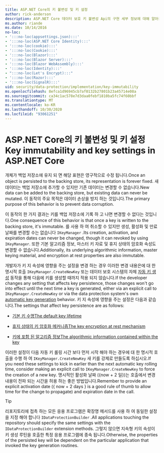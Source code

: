 ```yaml
---
title: ASP.NET Core의 키 불변성 및 키 설정
author: rick-anderson
description: ASP.NET Core 데이터 보호 키 불변성 Api의 구현 세부 정보에 대해 알아봅니다.
ms.author: riande
ms.date: 10/14/2016
no-loc:
- ':::no-loc(appsettings.json):::'
- ':::no-loc(ASP.NET Core Identity):::'
- ':::no-loc(cookie):::'
- ':::no-loc(Cookie):::'
- ':::no-loc(Blazor):::'
- ':::no-loc(Blazor Server):::'
- ':::no-loc(Blazor WebAssembly):::'
- ':::no-loc(Identity):::'
- ":::no-loc(Let's Encrypt):::"
- ':::no-loc(Razor):::'
- ':::no-loc(SignalR):::'
uid: security/data-protection/implementation/key-immutability
ms.openlocfilehash: 8efca1d96945cb7af0132b27801b23a45714e08a
ms.sourcegitcommit: ca34c1ac578e7d3daa0febf1810ba5fc74f60bbf
ms.translationtype: MT
ms.contentlocale: ko-KR
ms.lasthandoff: 10/30/2020
ms.locfileid: "93061251"
---
```

# <a name="key-immutability-and-key-settings-in-aspnet-core"></a><span data-ttu-id="fe994-103">ASP.NET Core의 키 불변성 및 키 설정</span><span class="sxs-lookup"><span data-stu-id="fe994-103">Key immutability and key settings in ASP.NET Core</span></span>

<span data-ttu-id="fe994-104">개체가 백업 저장소에 유지 되 면 해당 표현은 영구적으로 수정 됩니다.</span><span class="sxs-lookup"><span data-stu-id="fe994-104">Once an object is persisted to the backing store, its representation is forever fixed.</span></span> <span data-ttu-id="fe994-105">새 데이터는 백업 저장소에 추가할 수 있지만 기존 데이터는 변경할 수 없습니다.</span><span class="sxs-lookup"><span data-stu-id="fe994-105">New data can be added to the backing store, but existing data can never be mutated.</span></span> <span data-ttu-id="fe994-106">이 동작의 주요 목적은 데이터 손상을 방지 하는 것입니다.</span><span class="sxs-lookup"><span data-stu-id="fe994-106">The primary purpose of this behavior is to prevent data corruption.</span></span>

<span data-ttu-id="fe994-107">이 동작의 한 가지 결과는 키를 백업 저장소에 기록 하 고 나면 변경할 수 없다는 것입니다.</span><span class="sxs-lookup"><span data-stu-id="fe994-107">One consequence of this behavior is that once a key is written to the backing store, it's immutable.</span></span> <span data-ttu-id="fe994-108">를 사용 하 여 취소할 수 있지만 생성, 활성화 및 만료 날짜를 변경할 수는 없습니다 `IKeyManager` .</span><span class="sxs-lookup"><span data-stu-id="fe994-108">Its creation, activation, and expiration dates can never be changed, though it can revoked by using `IKeyManager`.</span></span> <span data-ttu-id="fe994-109">또한 기본 알고리즘 정보, 마스터 키 자료 및 휴지 상태의 암호화 속성도 변경할 수 없습니다.</span><span class="sxs-lookup"><span data-stu-id="fe994-109">Additionally, its underlying algorithmic information, master keying material, and encryption at rest properties are also immutable.</span></span>

<span data-ttu-id="fe994-110">개발자가 키 지 속성에 영향을 주는 설정을 변경 하는 경우 이러한 변경 내용은에 대 한 명시적 호출 `IKeyManager.CreateNewKey` 또는 데이터 보호 시스템의 자체 [자동 키 생성](xref:security/data-protection/implementation/key-management#data-protection-implementation-key-management) 동작을 통해 다음에 키를 생성할 때까지 적용 되지 않습니다.</span><span class="sxs-lookup"><span data-stu-id="fe994-110">If the developer changes any setting that affects key persistence, those changes won't go into effect until the next time a key is generated, either via an explicit call to `IKeyManager.CreateNewKey` or via the data protection system's own [automatic key generation](xref:security/data-protection/implementation/key-management#data-protection-implementation-key-management) behavior.</span></span> <span data-ttu-id="fe994-111">키 지 속성에 영향을 주는 설정은 다음과 같습니다.</span><span class="sxs-lookup"><span data-stu-id="fe994-111">The settings that affect key persistence are as follows:</span></span>

* [<span data-ttu-id="fe994-112">기본 키 수명</span><span class="sxs-lookup"><span data-stu-id="fe994-112">The default key lifetime</span></span>](xref:security/data-protection/implementation/key-management#data-protection-implementation-key-management)

* [<span data-ttu-id="fe994-113">휴지 상태의 키 암호화 메커니즘</span><span class="sxs-lookup"><span data-stu-id="fe994-113">The key encryption at rest mechanism</span></span>](xref:security/data-protection/implementation/key-encryption-at-rest)

* [<span data-ttu-id="fe994-114">키에 포함 된 알고리즘 정보</span><span class="sxs-lookup"><span data-stu-id="fe994-114">The algorithmic information contained within the key</span></span>](xref:security/data-protection/configuration/overview#changing-algorithms-with-usecryptographicalgorithms)

<span data-ttu-id="fe994-115">이러한 설정이 다음 자동 키 롤링 시간 보다 먼저 시작 해야 하는 경우에 대 한 명시적 호출을 수행 하 여 `IKeyManager.CreateNewKey` 새 키를 강제로 만들도록 하십시오.</span><span class="sxs-lookup"><span data-stu-id="fe994-115">If you need these settings to kick in earlier than the next automatic key rolling time, consider making an explicit call to `IKeyManager.CreateNewKey` to force the creation of a new key.</span></span> <span data-ttu-id="fe994-116">명시적인 활성화 날짜 ({now + 2 일})는 호출에서 변경 내용이 전파 되는 시간을 허용 하는 좋은 방법입니다.</span><span class="sxs-lookup"><span data-stu-id="fe994-116">Remember to provide an explicit activation date ({ now + 2 days } is a good rule of thumb to allow time for the change to propagate) and expiration date in the call.</span></span>

>[!TIP]
> <span data-ttu-id="fe994-117">리포지토리에 접촉 하는 모든 응용 프로그램은 확장명 메서드를 사용 하 여 동일한 설정을 지정 해야 합니다 `IDataProtectionBuilder` .</span><span class="sxs-lookup"><span data-stu-id="fe994-117">All applications touching the repository should specify the same settings with the `IDataProtectionBuilder` extension methods.</span></span> <span data-ttu-id="fe994-118">그렇지 않으면 지속형 키의 속성이 키 생성 루틴을 호출한 특정 응용 프로그램에 종속 됩니다.</span><span class="sxs-lookup"><span data-stu-id="fe994-118">Otherwise, the properties of the persisted key will be dependent on the particular application that invoked the key generation routines.</span></span>
